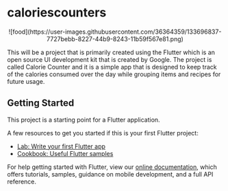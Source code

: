 # caloriescounters
<p align="center">![food](https://user-images.githubusercontent.com/36364359/133696837-7727bebb-8227-44b9-8243-11b59f567e81.png)
 </p>

This will be a project that is primarily created using the Flutter which is an open source UI development kit that is created by Google. The project is called Calorie Counter and it is a simple app that is designed to keep track of the calories consumed over the day while grouping items and recipes for future usage. 

## Getting Started

This project is a starting point for a Flutter application.

A few resources to get you started if this is your first Flutter project:

- [Lab: Write your first Flutter app](https://flutter.dev/docs/get-started/codelab)
- [Cookbook: Useful Flutter samples](https://flutter.dev/docs/cookbook)

For help getting started with Flutter, view our
[online documentation](https://flutter.dev/docs), which offers tutorials,
samples, guidance on mobile development, and a full API reference.
